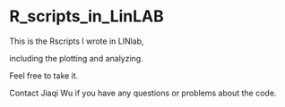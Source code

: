 # R_scripts_in_LinLAB

This is the Rscripts I wrote in LINlab,

including the plotting and analyzing.

Feel free to take it.

Contact Jiaqi Wu if you have any questions or problems about the code.
